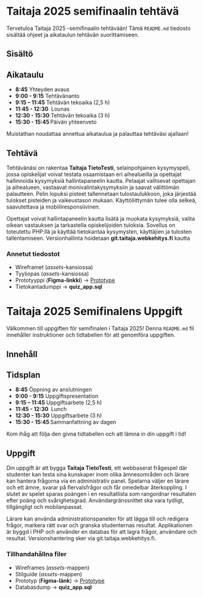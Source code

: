 # Taitaja 2025 semifinaalin tehtävä

Tervetuloa Taitaja 2025 -semifinaalin tehtävään!
Tämä `README.md` tiedosto sisältää ohjeet ja aikataulun tehtävän suorittamiseen.

## Sisältö

## Aikataulu

- **8:45** Yhteyden avaus
- **9:00 - 9:15** Tehtävänanto
- **9:15 – 11:45** Tehtävän tekoaika (2,5 h)
- **11:45 - 12:30**   Lounas
- **12:30 - 15:30** Tehtävän tekoaika (3 h)
- **15:30 - 15:45** Päivän yhteenveto

Muistathan noudattaa annettua aikataulua ja palauttaa tehtäväsi ajallaan!

## **Tehtävä**  

Tehtävänäsi on rakentaa **Taitaja TietoTesti**, selainpohjainen kysymyspeli, jossa opiskelijat voivat testata osaamistaan eri aihealueilla ja opettajat hallinnoida kysymyksiä hallintapaneelin kautta. Pelaajat valitsevat opettajan ja aihealueen, vastaavat monivalintakysymyksiin ja saavat välittömän palautteen. Pelin lopuksi pisteet tallennetaan tulostaulukkoon, joka järjestää tulokset pisteiden ja vaikeustason mukaan. Käyttöliittymän tulee olla selkeä, saavutettava ja mobiiliresponsiivinen.  

Opettajat voivat hallintapaneelin kautta lisätä ja muokata kysymyksiä, valita oikean vastauksen ja tarkastella opiskelijoiden tuloksia. Sovellus on toteutettu PHP:llä ja käyttää tietokantaa kysymysten, käyttäjien ja tulosten tallentamiseen. Versionhallinta hoidetaan **git.taitaja.webkehitys.fi** kautta

### **Annetut tiedostot**  

- Wireframet (*assets*-kansiossa)  
- Tyyliopas (*assets*-kansiossa)  
- Prototyyppi (**Figma-linkki**) → [Prototype](https://www.figma.com/proto/YcdCYamR4nT1s7yaWH2ROe/Taitaja-semifinaali-2025?page-id=21%3A2&node-id=21-3&viewport=404%2C519%2C0.28&t=7nIe7o2M5fRSbjcl-1&scaling=scale-down&content-scaling=fixed&starting-point-node-id=21%3A3&show-proto-sidebar=1)
- Tietokantadumppi → **quiz_app.sql**  

# Taitaja 2025 Semifinalens Uppgift

Välkommen till uppgiften för semifinalen i Taitaja 2025!
Denna `README.md` fil innehåller instruktioner och tidtabellen för att genomföra uppgiften.

## Innehåll

## Tidsplan

- **8:45** Öppning av anslutningen
- **9:00 - 9:15** Uppgiftspresentation
- **9:15 – 11:45** Uppgiftsarbete (2,5 h)
- **11:45 - 12:30**   Lunch
- **12:30 - 15:30** Uppgiftsarbete (3 h)
- **15:30 - 15:45** Sammanfattning av dagen

Kom ihåg att följa den givna tidtabellen och att lämna in din uppgift i tid!

## **Uppgift**  

Din uppgift är att bygga **Taitaja TietoTesti**, ett webbaserat frågespel där studenter kan testa sina kunskaper inom olika ämnesområden och lärare kan hantera frågorna via en administrativ panel. Spelarna väljer en lärare och ett ämne, svarar på flervalsfrågor och får omedelbar återkoppling. I slutet av spelet sparas poängen i en resultatlista som rangordnar resultaten efter poäng och svårighetsgrad. Användargränssnittet ska vara tydligt, tillgängligt och mobilanpassat.  

Lärare kan använda administrationspanelen för att lägga till och redigera frågor, markera rätt svar och granska studenternas resultat. Applikationen är byggd i PHP och använder en databas för att lagra frågor, användare och resultat. Versionshantering sker via git.taitaja.webkehitys.fi.

### **Tillhandahållna filer**  

- Wireframes (*assets*-mappen)  
- Stilguide (*assets*-mappen)  
- Prototyp (**Figma-länk**) → [Prototype](https://www.figma.com/proto/YcdCYamR4nT1s7yaWH2ROe/Taitaja-semifinaali-2025?page-id=21%3A2&node-id=21-3&viewport=404%2C519%2C0.28&t=7nIe7o2M5fRSbjcl-1&scaling=scale-down&content-scaling=fixed&starting-point-node-id=21%3A3&show-proto-sidebar=1)
- Databasdump → **quiz_app.sql**  

